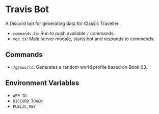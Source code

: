 # Travis Bot

A Discord bot for generating data for Classic Traveller.

- `commands.ts`: Run to push available `/` commands.
- `mod.ts`: Main server module, starts bot and responds to commands.

## Commands

- `/genworld`: Generates a random world profile based on Book 03.

## Environment Variables

- `APP_ID`
- `DISCORD_TOKEN`
- `PUBLIC_KEY`
